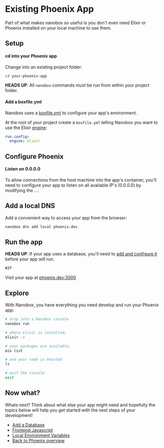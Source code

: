 # Existing Phoenix App
Part of what makes nanobox so useful is you don't even need Elixir or Phoenix installed on your local machine to use them.

## Setup

#### cd into your Phoenix app
Change into an existing project folder:

```bash
cd your-phoenix-app
```

**HEADS UP**: All `nanobox` commands *must* be run from within your project folder.

#### Add a boxfile.yml
Nanobox uses a <a href="https://docs.nanobox.io/boxfile/" target="\_blank">boxfile.yml</a> to configure your app's environment.

At the root of your project create a `boxfile.yml` telling Nanobox you want to use the Elixir <a href="https://docs.nanobox.io/engines/" target="\_blank">engine</a>:

```yaml
run.config:
  engine: elixir
```

## Configure Phoenix

#### Listen on 0.0.0.0
To allow connections from the host machine into the app's container, you'll need to configure your app to listen on all available IP's (0.0.0.0) by modifying the ...:

## Add a local DNS
Add a convenient way to access your app from the browser:

```bash
nanobox dns add local phoenix.dev
```

## Run the app
**HEADS UP**: If your app uses a database, you'll need to [add and configure it](/elixir/phoenix/add-a-database) before your app will run.

```bash
WIP
```

Visit your app at <a href="http://phoenix.dev:3000" target="\_blank">phoenix.dev:3000</a>

## Explore
With Nanobox, you have everything you need develop and run your Phoenix app:

```bash
# drop into a Nanobox console
nanobox run

# where elixir is installed,
elixir -v

# your packages are available,
mix list

# and your code is mounted
ls

# exit the console
exit
```

## Now what?
Whats next? Think about what else your app might need and hopefully the topics below will help you get started with the next steps of your development!

* [Add a Database](/elixir/phoenix/add-a-database)
* [Frontend Javascript](/elixir/phoenix/frontend-javascript)
* [Local Environment Variables](/elixir/phoenix/local-evars)
* [Back to Phoenix overview](/elixir/phoenix)
